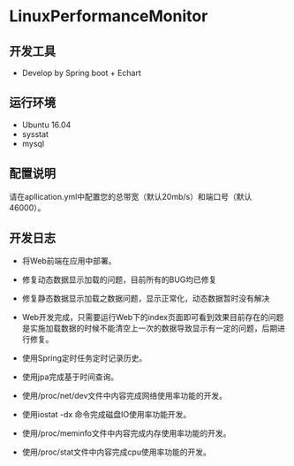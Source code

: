 # LinuxPerformanceMonitor

## 开发工具

- Develop by Spring boot + Echart

## 运行环境

- Ubuntu 16.04
- sysstat
- mysql

## 配置说明

请在apllication.yml中配置您的总带宽（默认20mb/s）和端口号（默认46000）。

## 开发日志

- 将Web前端在应用中部署。

- 修复动态数据显示加载的问题，目前所有的BUG均已修复

- 修复静态数据显示加载之数据问题，显示正常化，动态数据暂时没有解决

- Web开发完成，只需要运行Web下的index页面即可看到效果目前存在的问题是实施加载数据的时候不能清空上一次的数据导致显示有一定的问题，后期进行修复。

- 使用Spring定时任务定时记录历史。

- 使用jpa完成基于时间查询。

- 使用/proc/net/dev文件中内容完成网络使用率功能的开发。

- 使用iostat -dx 命令完成磁盘IO使用率功能开发。

- 使用/proc/meminfo文件中内容完成内存使用率功能的开发。

- 使用/proc/stat文件中内容完成cpu使用率功能的开发。


